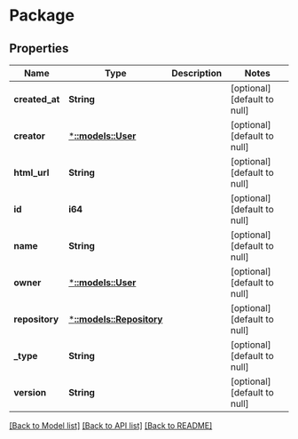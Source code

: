 # Package

## Properties
Name | Type | Description | Notes
------------ | ------------- | ------------- | -------------
**created_at** | **String** |  | [optional] [default to null]
**creator** | [***::models::User**](User.md) |  | [optional] [default to null]
**html_url** | **String** |  | [optional] [default to null]
**id** | **i64** |  | [optional] [default to null]
**name** | **String** |  | [optional] [default to null]
**owner** | [***::models::User**](User.md) |  | [optional] [default to null]
**repository** | [***::models::Repository**](Repository.md) |  | [optional] [default to null]
**_type** | **String** |  | [optional] [default to null]
**version** | **String** |  | [optional] [default to null]

[[Back to Model list]](../README.md#documentation-for-models) [[Back to API list]](../README.md#documentation-for-api-endpoints) [[Back to README]](../README.md)


